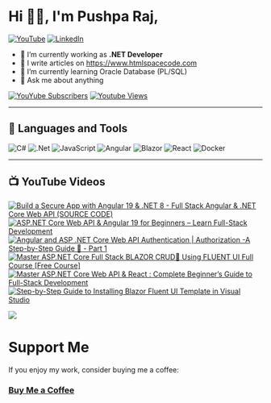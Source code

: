 # Hi 👋🏻, I'm Pushpa Raj,
[![YouTube](https://img.shields.io/youtube/channel/subscribers/UC1k41FltPIePF9yrWR-GKZw?style=social)](https://youtube.com/@codewithpushpa)
 [![LinkedIn](https://img.shields.io/badge/LinkedIn-%230077B5.svg?logo=linkedin&logoColor=white)](https://linkedin.com/in/pushpa-raj-dangi)

- 🔭 I’m currently working as **.NET Developer**
- 📝 I write articles on <a href="https://www.htmlspacecode.com/">https://www.htmlspacecode.com</a>
- 🌱 I’m currently learning Oracle Database (PL/SQL)
- 💬 Ask me about anything

[![YouYube Subscribers](https://custom-icon-badges.demolab.com/youtube/channel/subscribers/UC1k41FltPIePF9yrWR-GKZw?color=%23E05D44&label=SUBSCRIBE&logo=video&logoColor=white&style=for-the-badge&labelColor=CE4630)](https://www.youtube.com/@codewithpushpa?sub_confirmation=1) [![Youtube Views](https://custom-icon-badges.demolab.com/youtube/channel/views/UC1k41FltPIePF9yrWR-GKZw?color=%23E1AD0E&logo=eye&logoColor=white&style=for-the-badge&labelColor=C79600)](https://www.youtube.com/@codewithpushpa)

---
## 🧰 Languages and Tools
![C#](https://img.shields.io/badge/c%23-%23239120.svg?style=flat&logo=c-sharp&logoColor=white) ![.Net](https://img.shields.io/badge/.NET-5C2D91?style=flat&logo=.net&logoColor=white) ![JavaScript](https://img.shields.io/badge/javascript-%23323330.svg?style=flat&logo=javascript&logoColor=%23F7DF1E) ![Angular](https://img.shields.io/badge/angular-blue?style=flat&logo=angular&logoColor=white)  ![Blazor](https://img.shields.io/badge/blazor-purple?style=flat&logo=blazor&logoColor=white) ![React](https://img.shields.io/badge/react-black?style=flat&logo=react&logoColor=white) ![Docker](https://img.shields.io/badge/docker-%230db7ed.svg?style=flat&logo=docker&logoColor=white)

---
## 📺 YouTube Videos

<!-- BEGIN YOUTUBE-CARDS -->
[![Build a Secure App with Angular 19 & .NET 8  - Full Stack Angular & .NET Core Web API (SOURCE CODE)](https://ytcards.demolab.com/?id=onDirBCVed8&title=Build+a+Secure+App+with+Angular+19+%26+.NET+8++-+Full+Stack+Angular+%26+.NET+Core+Web+API+%28SOURCE+CODE%29&lang=en&timestamp=1711196356&background_color=%230d1117&title_color=%23ffffff&stats_color=%23dedede&max_title_lines=1&width=250&border_radius=5 "Build a Secure App with Angular 19 & .NET 8  - Full Stack Angular & .NET Core Web API (SOURCE CODE)")](https://www.youtube.com/watch?v=onDirBCVed8)
[![ASP.NET Core Web API & Angular 19 for Beginners – Learn Full-Stack Development](https://ytcards.demolab.com/?id=WxkI70w-bwY&title=ASP.NET+Core+Web+API+%26+Angular+19+for+Beginners+%E2%80%93+Learn+Full-Stack+Development&lang=en&timestamp=1703516453&background_color=%230d1117&title_color=%23ffffff&stats_color=%23dedede&max_title_lines=1&width=250&border_radius=5 "ASP.NET Core Web API & Angular 19 for Beginners – Learn Full-Stack Development")](https://www.youtube.com/watch?v=WxkI70w-bwY)
[![Angular and ASP .NET Core  Web API Authentication | Authorization -A Step-by-Step Guide 🔐  - Part 1](https://ytcards.demolab.com/?id=Wit8nv1ZorQ&title=Angular+and+ASP+.NET+Core++Web+API+Authentication+%7C+Authorization+-A+Step-by-Step+Guide+%F0%9F%94%90++-+Part+1&lang=en&timestamp=1708089347&background_color=%230d1117&title_color=%23ffffff&stats_color=%23dedede&max_title_lines=1&width=250&border_radius=5 "Angular and ASP .NET Core  Web API Authentication | Authorization -A Step-by-Step Guide 🔐  - Part 1")](https://www.youtube.com/watch?v=Wit8nv1ZorQ)
[![Master ASP.NET Core Full Stack BLAZOR  CRUD🚀 Using FLUENT UI Full Course [Free Course]](https://ytcards.demolab.com/?id=wuyHRnpXpgM&title=Master+ASP.NET+Core+Full+Stack+BLAZOR++CRUD%F0%9F%9A%80+Using+FLUENT+UI+Full+Course+%5BFree+Course%5D&lang=en&timestamp=1702150419&background_color=%230d1117&title_color=%23ffffff&stats_color=%23dedede&max_title_lines=1&width=250&border_radius=5 "Master ASP.NET Core Full Stack BLAZOR  CRUD🚀 Using FLUENT UI Full Course [Free Course]")](https://www.youtube.com/watch?v=wuyHRnpXpgM)
[![Master ASP.NET Core Web API & React : Complete Beginner’s Guide to Full-Stack Development](https://ytcards.demolab.com/?id=QC-XXwsDguw&title=Master+ASP.NET+Core+Web+API+%26+React+%3A+Complete+Beginner%E2%80%99s+Guide+to+Full-Stack+Development&lang=en&timestamp=1705669461&background_color=%230d1117&title_color=%23ffffff&stats_color=%23dedede&max_title_lines=1&width=250&border_radius=5 "Master ASP.NET Core Web API & React : Complete Beginner’s Guide to Full-Stack Development")](https://www.youtube.com/watch?v=QC-XXwsDguw)
[![Step-by-Step Guide to Installing Blazor Fluent UI Template in Visual Studio](https://ytcards.demolab.com/?id=GGETOtoGqrQ&title=Step-by-Step+Guide+to+Installing+Blazor+Fluent+UI+Template+in+Visual+Studio&lang=en&timestamp=1701742133&background_color=%230d1117&title_color=%23ffffff&stats_color=%23dedede&max_title_lines=1&width=250&border_radius=5 "Step-by-Step Guide to Installing Blazor Fluent UI Template in Visual Studio")](https://www.youtube.com/watch?v=GGETOtoGqrQ)
<!-- END YOUTUBE-CARDS -->

![](https://visitor-badge.laobi.icu/badge?page_id=pushpa-raj-dangi)

# Support Me
If you enjoy my work, consider buying me a coffee:
<br/>
### [Buy Me a Coffee](https://ko-fi.com/codewithpushpa)
</p>
 

